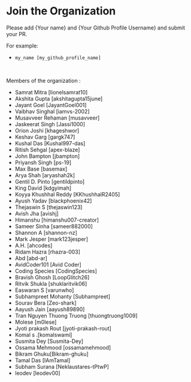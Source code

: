 # Join the Organization

Please add {Your name} and {Your Github Profile Username} and submit your PR. <br>

For example: <br>

* ``` my_name [my_github_profile_name] ```

<br>

Members of the organization : <br>

* Samrat Mitra [lionelsamrat10]
* Akshita Gupta [akshitagupta15june]
* Jayant Goel [JayantGoel001]
* Vaibhav Singhal [iamvs-2002]
* Musavveer Rehaman [musavveer]
* Jaskeerat Singh [Jassi1000]
* Orion Joshi [khageshwor]
* Keshav Garg [gargk747]
* Kushal Das [Kushal997-das]
* Ritish Sehgal [apex-blaze]
* John Bampton [jbampton]
* Priyansh Singh [ps-19]
* Max Base [basemax]
* Arya Shah [aryashah2k]
* Gentil D. Pinto [gentildpinto]
* King David [kdgyimah]
* Koyya Khushhal Reddy [KKhushhalR2405]
* Ayush Yadav [blackphoenix42]
* Thejaswin S [thejaswin123]
* Avish Jha [avishj]
* Himanshu [himanshu007-creator]
* Sameer Sinha [sameer882000]
* Shannon A [shannon-nz]
* Mark Jesper [mark123jesper]
* A.H. [ahcodes]
* Ridam Hazra [rhazra-003]
* Abd [abd-ar]
* AvidCoder101 [Avid Coder]
* Coding Species [CodingSpecies]
* Bravish Ghosh [LoopGlitch26]
* Ritvik Shukla [shuklaritvik06]
* Easwaran S [varunwho]
* Subhampreet Mohanty [Subhampreet]
* Sourav Bera [Zeo-shark]
* Aayush Jain [aayush89890]
* Tran Nguyen Thuong Truong [thuongtruong1009]
* Molese [m0lese]
* Jyoti prakash Rout [jyoti-prakash-rout]
* Komal s .[komalswami]
* Susmita Dey [Susmita-Dey]
* Ossama Mehmood [ossamamehmood]
* Bikram Ghuku[Bikram-ghuku]
* Tamal Das [IAmTamal]
* Subham Surana [Neklaustares-tPtwP]
* leodev [leodev00]
